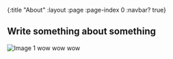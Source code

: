 {:title "About"
 :layout :page
 :page-index 0
 :navbar? true}

## Write something about something

![Image 1](/img/clojure-logo.png)
wow wow wow

